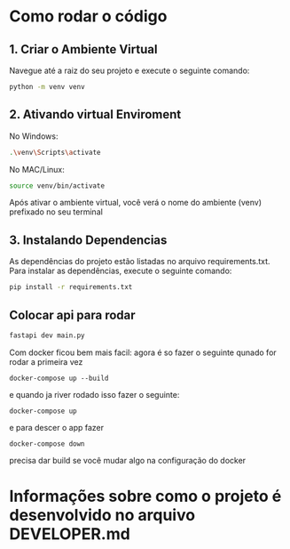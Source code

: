 # Como rodar o código

## 1. Criar o Ambiente Virtual

Navegue até a raiz do seu projeto e execute o seguinte comando:

```bash
python -m venv venv
```

## 2. Ativando virtual Enviroment

No Windows:

```bash
.\venv\Scripts\activate
```

No MAC/Linux:

```bash
source venv/bin/activate
```

Após ativar o ambiente virtual, você verá o nome do ambiente (venv) prefixado no seu terminal

## 3. Instalando Dependencias

As dependências do projeto estão listadas no arquivo requirements.txt. Para instalar as dependências, execute o seguinte comando:

```bash
pip install -r requirements.txt
```

## Colocar api para rodar

```bash
fastapi dev main.py
```

Com docker ficou bem mais facil: agora é so fazer o seguinte qunado for rodar a primeira vez

```
docker-compose up --build
```

e quando ja river rodado isso fazer o seguinte:

```
docker-compose up
```

e para descer o app fazer

```
docker-compose down
```

precisa dar build se você mudar algo na configuração do docker

# Informações sobre como o projeto é desenvolvido no arquivo DEVELOPER.md
